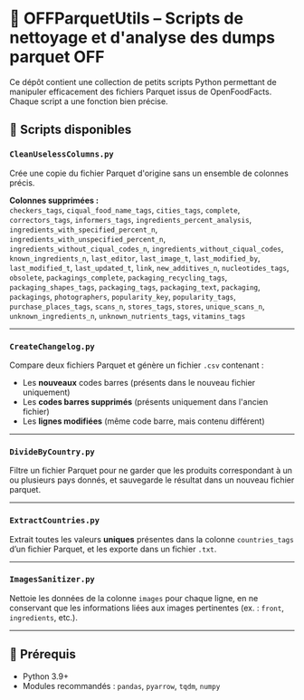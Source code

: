 # 🧹 OFFParquetUtils – Scripts de nettoyage et d'analyse des dumps parquet OFF

Ce dépôt contient une collection de petits scripts Python permettant de manipuler efficacement des fichiers Parquet issus de OpenFoodFacts. Chaque script a une fonction bien précise.

## 📁 Scripts disponibles

### `CleanUselessColumns.py`

Crée une copie du fichier Parquet d'origine sans un ensemble de colonnes précis.

**Colonnes supprimées :**  
`checkers_tags`, `ciqual_food_name_tags`, `cities_tags`, `complete`, `correctors_tags`, `informers_tags`, `ingredients_percent_analysis`, `ingredients_with_specified_percent_n`, `ingredients_with_unspecified_percent_n`, `ingredients_without_ciqual_codes_n`, `ingredients_without_ciqual_codes`, `known_ingredients_n`, `last_editor`, `last_image_t`, `last_modified_by`, `last_modified_t`, `last_updated_t`, `link`, `new_additives_n`, `nucleotides_tags`, `obsolete`, `packagings_complete`, `packaging_recycling_tags`, `packaging_shapes_tags`, `packaging_tags`, `packaging_text`, `packaging`, `packagings`, `photographers`, `popularity_key`, `popularity_tags`, `purchase_places_tags`, `scans_n`, `stores_tags`, `stores`, `unique_scans_n`, `unknown_ingredients_n`, `unknown_nutrients_tags`, `vitamins_tags`

---

### `CreateChangelog.py`

Compare deux fichiers Parquet et génère un fichier `.csv` contenant :

- Les **nouveaux** codes barres (présents dans le nouveau fichier uniquement)
- Les **codes barres supprimés** (présents uniquement dans l'ancien fichier)
- Les **lignes modifiées** (même code barre, mais contenu différent)

---

### `DivideByCountry.py`

Filtre un fichier Parquet pour ne garder que les produits correspondant à un ou plusieurs pays donnés, et sauvegarde le résultat dans un nouveau fichier parquet.

---

### `ExtractCountries.py`

Extrait toutes les valeurs **uniques** présentes dans la colonne `countries_tags` d’un fichier Parquet, et les exporte dans un fichier `.txt`.

---

### `ImagesSanitizer.py`

Nettoie les données de la colonne `images` pour chaque ligne, en ne conservant que les informations liées aux images pertinentes (ex. : `front`, `ingredients`, etc.).

---

## 🔧 Prérequis

- Python 3.9+
- Modules recommandés : `pandas`, `pyarrow`, `tqdm`, `numpy`
